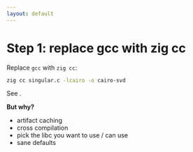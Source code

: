 ```yaml
---
layout: default
---
```

<h1>Step 1: replace gcc with <span class="color:accent">zig cc</span></h1>

<Transform scale="0.85">

Replace <code class="inline-code">gcc</code> with <code class="inline-code">zig cc</code>:

```sh
zig cc singular.c -lcairo -o cairo-svd
```

See <Anchor href="https://andrewkelley.me/post/zig-cc-powerful-drop-in-replacement-gcc-clang.html" text="zig cc: a Powerful Drop-In Replacement for GCC/Clang" />.

**But why?**

- artifact caching
- cross compilation
- pick the libc you want to use / can use
- sane defaults

</Transform>

<!--
https://ruoyusun.com/2022/02/27/zig-cc.html

https://nathancraddock.com/blog/2022/zig-cc-undefined-behavior/
-->
